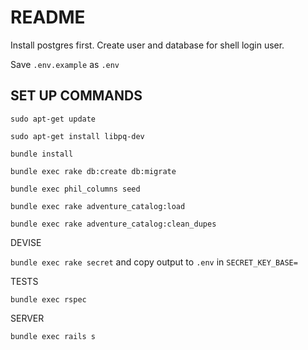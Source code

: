README
======

Install postgres first. Create user and database for shell login user.

Save `.env.example` as `.env`

SET UP COMMANDS
---------------

`sudo apt-get update`

`sudo apt-get install libpq-dev`

`bundle install`

`bundle exec rake db:create db:migrate`

`bundle exec phil_columns seed`

`bundle exec rake adventure_catalog:load`

`bundle exec rake adventure_catalog:clean_dupes`

DEVISE

`bundle exec rake secret` and copy output to `.env` in `SECRET_KEY_BASE=`

TESTS

`bundle exec rspec`

SERVER

`bundle exec rails s`
